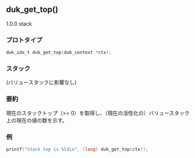 ## duk_get_top() 

1.0.0 stack

### プロトタイプ

```c
duk_idx_t duk_get_top(duk_context *ctx);
```

### スタック

(バリュースタックに影響なし)


### 要約

現在のスタックトップ（>= 0）を取得し、（現在の活性化の）バリュースタック上の現在の値の数を示す。


### 例

```c
printf("stack top is %ld\n", (long) duk_get_top(ctx));
```